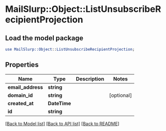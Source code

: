 # MailSlurp::Object::ListUnsubscribeRecipientProjection

## Load the model package
```perl
use MailSlurp::Object::ListUnsubscribeRecipientProjection;
```

## Properties
Name | Type | Description | Notes
------------ | ------------- | ------------- | -------------
**email_address** | **string** |  | 
**domain_id** | **string** |  | [optional] 
**created_at** | **DateTime** |  | 
**id** | **string** |  | 

[[Back to Model list]](../README#documentation-for-models) [[Back to API list]](../README#documentation-for-api-endpoints) [[Back to README]](../README)


